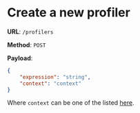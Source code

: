# Create a new profiler

**URL**: `/profilers`

**Method**: `POST`

**Payload**:

```json
{
	"expression": "string",
	"context": "context"
}
```

Where `context` can be one of the listed [here](../evaluations/post.md).
